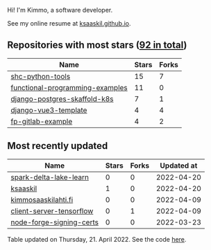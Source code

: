 Hi! I'm Kimmo, a software developer.

See my online resume at [ksaaskil.github.io](https://ksaaskil.github.io).

<!-- repositories starts -->

## Repositories with most stars ([92 in total](https://github.com/ksaaskil?tab=repositories))
| Name        | Stars           | Forks  |
| ------------- |-------------| -----|
|[shc-python-tools](https://github.com/ksaaskil/shc-python-tools)|15|7
|[functional-programming-examples](https://github.com/ksaaskil/functional-programming-examples)|11|0
|[django-postgres-skaffold-k8s](https://github.com/ksaaskil/django-postgres-skaffold-k8s)|7|1
|[django-vue3-template](https://github.com/ksaaskil/django-vue3-template)|4|4
|[fp-gitlab-example](https://github.com/ksaaskil/fp-gitlab-example)|4|2

<!-- repositories ends -->
<!-- recent_repositories starts -->

## Most recently updated
| Name        | Stars           | Forks  | Updated at
| ------------- |-------------| -----|-----|
|[spark-delta-lake-learn](https://github.com/ksaaskil/spark-delta-lake-learn)|0|0|2022-04-20
|[ksaaskil](https://github.com/ksaaskil/ksaaskil)|1|0|2022-04-20
|[kimmosaaskilahti.fi](https://github.com/ksaaskil/kimmosaaskilahti.fi)|0|0|2022-04-09
|[client-server-tensorflow](https://github.com/ksaaskil/client-server-tensorflow)|0|1|2022-04-09
|[node-forge-signing-certs](https://github.com/ksaaskil/node-forge-signing-certs)|0|0|2022-03-23

<!-- recent_repositories ends -->
<!-- updated_at starts -->
Table updated on Thursday, 21. April 2022. See the code [here](https://github.com/ksaaskil/ksaaskil).
<!-- updated_at ends -->

